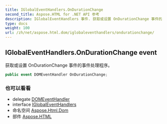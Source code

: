 ```yaml
---
title: IGlobalEventHandlers.OnDurationChange
second_title: Aspose.HTML for .NET API 参考
description: IGlobalEventHandlers 事件. 获取或设置 OnDurationChange 事件的事件处理程序
type: docs
weight: 100
url: /zh/net/aspose.html.dom/iglobaleventhandlers/ondurationchange/
---
```

## IGlobalEventHandlers.OnDurationChange event

获取或设置 OnDurationChange 事件的事件处理程序。

```csharp
public event DOMEventHandler OnDurationChange;
```

### 也可以看看

* delegate [DOMEventHandler](../../../aspose.html.dom.events/domeventhandler/)
* interface [IGlobalEventHandlers](../)
* 命名空间 [Aspose.Html.Dom](../../iglobaleventhandlers/)
* 部件 [Aspose.HTML](../../../)



